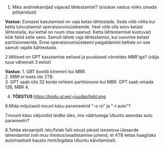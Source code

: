 1. Miks andmekandjad vajavad lähtestamist? (sisukas vastus võiks omada põhjendust) <br>


**Vastus:** 
Esmasel kasutamisel on vaja ketas lähtestada. Seda võib võtta kui ketta
tutvustamist operatsioonisüsteemile. Veel võib olla soov ketast lähtestada, kui kettal on ruum otsa saanud. 
Ketta lähtestamisel kustuvad kõik failid selle sees. Samuti läheb vaja lähtestamist, kui soovime ketast partitsioneerida. 
Enne operatsioonisüsteemi paigaldamist kettale on see samuti vajalik kähtestada. <br>

2.Millised on GPT kasutamise eelised ja puudused võrreldes MBR'iga? (välja tuua vähemalt 3 eelist) <br>

**Vastus:** 1. GBT *bootib* kiiremini kui MBR. <br>
            2. MBR ei toeta üle 2TB. <br>
            3. GPT saab olla 32 korda rohkem partitsioone kui MBR. GPT saab omada 128, MBR 4. <br>
            
4. **TÕESTUS** https://kodu.ut.ee/~juudas/hdd.png <br>


6.Mida mõjutasid mount käsu parameetrid "-o ro" ja "-t auto"? <br>


7.mount käsu väljundist leidke üles, mis väärtusega Ubuntu asendas auto parameetri? <br>

8.Tehke ekraanipilt /etc/fstab faili sisust pärast iseseisva ülesande lahendamist (või muu tõestus/seadistamise juhend, 
et 4TB ketas haagitaks automaatselt kausta /mnt/bigdata Ubuntu käivitamisel).
